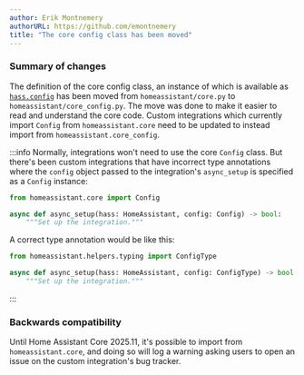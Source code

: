 ```yaml
---
author: Erik Montnemery
authorURL: https://github.com/emontnemery
title: "The core config class has been moved"
---
```


### Summary of changes

The definition of the core config class, an instance of which is available as [`hass.config`](https://developers.home-assistant.io/docs/dev_101_hass/#the-hass-object) has been moved from `homeassistant/core.py` to `homeassistant/core_config.py`. The move was done to make it easier to read and understand the core code. Custom integrations which currently import `Config` from `homeassistant.core` need to be updated to instead import from `homeassistant.core_config`.

:::info
Normally, integrations won't need to use the core `Config` class. But there's been custom integrations that have incorrect type annotations where the `config` object passed to the integration's `async_setup` is specified as a `Config` instance:
```py
from homeassistant.core import Config

async def async_setup(hass: HomeAssistant, config: Config) -> bool:
    """Set up the integration."""
```

A correct type annotation would be like this:
```py
from homeassistant.helpers.typing import ConfigType

async def async_setup(hass: HomeAssistant, config: ConfigType) -> bool:
    """Set up the integration."""
```
:::


### Backwards compatibility

Until Home Assistant Core 2025.11, it's possible to import from `homeassistant.core`, and doing so will log a warning asking users to open an issue on the custom integration's bug tracker.
